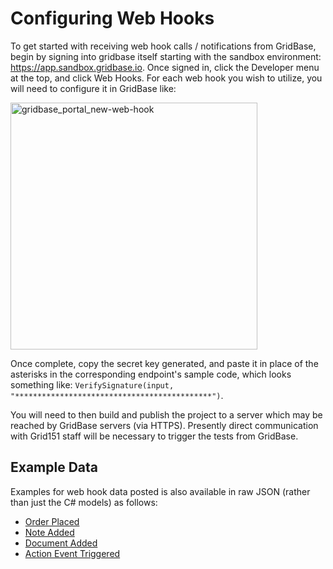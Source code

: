 # Configuring Web Hooks

To get started with receiving web hook calls / notifications from GridBase, begin by signing into gridbase itself starting with the sandbox environment: https://app.sandbox.gridbase.io. Once signed in, click the Developer menu at the top, and click Web Hooks. For each web hook you wish to utilize, you will need to configure it in GridBase like:

<img width="395" alt="gridbase_portal_new-web-hook" src="https://user-images.githubusercontent.com/99702/164792143-d5b421ca-1022-4e60-8326-9a1e091d6479.png">

Once complete, copy the secret key generated, and paste it in place of the asterisks in the corresponding endpoint's sample code, which looks something like: `VerifySignature(input, "********************************************")`.

You will need to then build and publish the project to a server which may be reached by GridBase servers (via HTTPS). Presently direct communication with Grid151 staff will be necessary to trigger the tests from GridBase.

## Example Data

Examples for web hook data posted is also available in raw JSON (rather than just the C# models) as follows:
- [Order Placed](example-order-placed.json)
- [Note Added](example-note.json)
- [Document Added](example-document.json)
- [Action Event Triggered](example-action.json)
